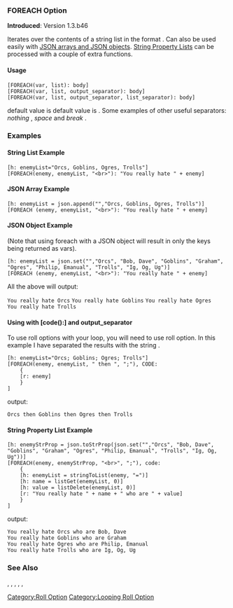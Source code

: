 ### FOREACH Option

**Introduced**: Version 1.3.b46

Iterates over the contents of a string list in the format . Can also be
used easily with [JSON arrays and JSON
objects](Introduction_to_JSON_Datatypes "wikilink"). [String Property
Lists](String_Property_List "wikilink") can be processed with a couple
of extra functions.

#### Usage

``` mtmacro numberLines
[FOREACH(var, list): body]
[FOREACH(var, list, output_separator): body]
[FOREACH(var, list, output_separator, list_separator): body]
```

default value is
default value is . Some examples of other useful separators: *nothing* ,
*space*  and *break* .

### Examples

#### String List Example

``` mtmacro numberLines
[h: enemyList="Orcs, Goblins, Ogres, Trolls"]
[FOREACH(enemy, enemyList, "<br>"): "You really hate " + enemy]
```

#### JSON Array Example

``` mtmacro numberLines
[h: enemyList = json.append("","Orcs, Goblins, Ogres, Trolls")]
[FOREACH (enemy, enemyList, "<br>"): "You really hate " + enemy]
```

#### JSON Object Example

(Note that using foreach with a JSON object will result in only the keys
being returned as vars).

``` mtmacro numberLines
[h: enemyList = json.set("","Orcs", "Bob, Dave", "Goblins", "Graham", "Ogres", "Philip, Emanual", "Trolls", "Ig, Og, Ug")]
[FOREACH (enemy, enemyList, "<br>"): "You really hate " + enemy]
```

All the above will output:

`You really hate Orcs`
`You really hate Goblins`
`You really hate Ogres`
`You really hate Trolls`

#### Using with \[code():\] and output_separator

To use roll options with your  loop, you will need to use  roll option.
In this example I have separated the results with the string .

``` mtmacro
[h: enemyList="Orcs; Goblins; Ogres; Trolls"]
[FOREACH(enemy, enemyList, " then ", ";"), CODE:
    {
    [r: enemy]
    }
]
```

output:

`Orcs then Goblins then Ogres then Trolls`

#### String Property List Example

``` mtmacro numberLines
[h: enemyStrProp = json.toStrProp(json.set("","Orcs", "Bob, Dave", "Goblins", "Graham", "Ogres", "Philip, Emanual", "Trolls", "Ig, Og, Ug"))]
[FOREACH(enemy, enemyStrProp, "<br>", ";"), code:
    {
    [h: enemyList = stringToList(enemy, "=")]
    [h: name = listGet(enemyList, 0)]
    [h: value = listDelete(enemyList, 0)]
    [r: "You really hate " + name + " who are " + value]
    }
]
```

output:

`You really hate Orcs who are Bob, Dave`
`You really hate Goblins who are Graham`
`You really hate Ogres who are Philip, Emanual`
`You really hate Trolls who are Ig, Og, Ug`

### See Also

, , , , ,

[Category:Roll Option](Category:Roll_Option "wikilink")
[Category:Looping Roll Option](Category:Looping_Roll_Option "wikilink")